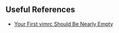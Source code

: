 ## Useful References

* [Your First vimrc Should Be Nearly Empty](http://www.benorenstein.com/blog/your-first-vimrc-should-be-nearly-empty)
